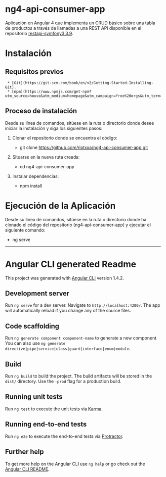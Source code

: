 # ng4-api-consumer-app

Aplicación en Angular 4 que implementa un CRUD básico sobre una tabla de productos a través de llamadas a una REST API disponible en el repositorio [restapi-symfony3.3.9](https://github.com/riotxoa/restapi-symfony3.3.9).

# Instalación

  ## Requisitos previos
     * [Git](https://git-scm.com/book/en/v2/Getting-Started-Installing-Git).
     * [npm](https://www.npmjs.com/get-npm?utm_source=house&utm_medium=homepage&utm_campaign=free%20orgs&utm_term=Install%20npm)

  ## Proceso de instalación
Desde su línea de comandos, sitúese en la ruta o directorio donde desee iniciar la instalación y siga los siguientes pasos:
1. Clonar el repositorio donde se encuentra el código:

   * git clone https://github.com/riotxoa/ng4-api-consumer-app.git

2. Situarse en la nueva ruta creada:

   * cd ng4-api-consumer-app

3. Instalar dependencias:

   * npm install

  # Ejecución de la Aplicación

Desde su línea de comandos, sitúese en la ruta o directorio donde ha clonado el código del repositorio (ng4-api-consumer-app) y ejecutar el siguiente comando:

* ng serve


--------------------------------------------------------

# Angular CLI generated Readme

This project was generated with [Angular CLI](https://github.com/angular/angular-cli) version 1.4.2.

## Development server

Run `ng serve` for a dev server. Navigate to `http://localhost:4200/`. The app will automatically reload if you change any of the source files.

## Code scaffolding

Run `ng generate component component-name` to generate a new component. You can also use `ng generate directive|pipe|service|class|guard|interface|enum|module`.

## Build

Run `ng build` to build the project. The build artifacts will be stored in the `dist/` directory. Use the `-prod` flag for a production build.

## Running unit tests

Run `ng test` to execute the unit tests via [Karma](https://karma-runner.github.io).

## Running end-to-end tests

Run `ng e2e` to execute the end-to-end tests via [Protractor](http://www.protractortest.org/).

## Further help

To get more help on the Angular CLI use `ng help` or go check out the [Angular CLI README](https://github.com/angular/angular-cli/blob/master/README.md).
